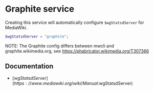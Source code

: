 # Graphite service

Creating this service will automatically configure `$wgStatsdServer` for MediaWiki.

```php
$wgStatsdServer = "graphite";
```

NOTE: The Graphite config differs between mwcli and graphite.wikimedia.org, see https://phabricator.wikimedia.org/T307366

## Documentation

- [$wgStatsdServer](https://www.mediawiki.org/wiki/Manual:$wgStatsdServer)